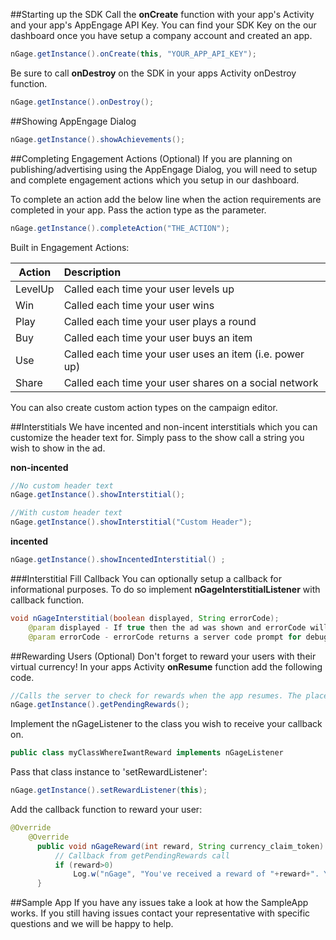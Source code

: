 ##Starting up the SDK
Call the **onCreate** function with your app's Activity and your app's AppEngage API Key. You can find your SDK Key on the our dashboard once you have setup a company account and created an app.

```Java
nGage.getInstance().onCreate(this, "YOUR_APP_API_KEY");
```

Be sure to call **onDestroy** on the SDK in your apps Activity onDestroy function.
```Java
nGage.getInstance().onDestroy();
```

##Showing AppEngage Dialog
```Java
nGage.getInstance().showAchievements();
```

##Completing Engagement Actions (Optional)
If you are planning on publishing/advertising using the AppEngage Dialog, you will need to setup and complete engagement actions which you setup in our dashboard.  

To complete an action add the below line when the action requirements are completed in your app. Pass the action type as the parameter.

```Java
nGage.getInstance().completeAction("THE_ACTION");
```

Built in Engagement Actions:

| Action        | Description   |
| ------------- |:------------- |
| LevelUp      | Called each time your user levels up |
| Win      | Called each time your user wins      |
| Play |  Called each time your user plays a round      |
| Buy | Called each time your user buys an item      |
| Use | Called each time your user uses an item (i.e. power up)     |
| Share | Called each time your user shares on a social network     |

You can also create custom action types on the campaign editor.

##Interstitials
We have incented and non-incent interstitials which you can customize the header text for. Simply pass to the show call a string you wish to show in the ad.

**non-incented**
```Java
//No custom header text
nGage.getInstance().showInterstitial();

//With custom header text 
nGage.getInstance().showInterstitial("Custom Header");
```


**incented**
```Java
nGage.getInstance().showIncentedInterstitial() ;
```

###Interstitial Fill Callback
You can optionally setup a callback for informational purposes. To do so implement **nGageInterstitialListener** with callback function.
```Java
void nGageInterstitial(boolean displayed, String errorCode); 
	@param displayed - If true then the ad was shown and errorCode will be null. If false then no inventory was available or some other server error occurred.
	@param errorCode - errorCode returns a server code prompt for debugging.
```


##Rewarding Users (Optional)
Don't forget to reward your users with their virtual currency!
In your apps Activity **onResume** function add the following code.

```Java
//Calls the server to check for rewards when the app resumes. The placement of this code is crucial to keep your users happy!
nGage.getInstance().getPendingRewards();
```

Implement the nGageListener to the class you wish to receive your callback on.
```Java
public class myClassWhereIwantReward implements nGageListener
```

Pass that class instance to 'setRewardListener':
```Java
nGage.getInstance().setRewardListener(this);
```

Add the callback function to reward your user:
```Java
@Override
    @Override
	  public void nGageReward(int reward, String currency_claim_token) {
		  // Callback from getPendingRewards call
		  if (reward>0)
			  Log.w("nGage", "You've received a reward of "+reward+". Your server confirmation token is "+ currency_claim_token);
	  }
```


##Sample App
If you have any issues take a look at how the SampleApp works. If you still having issues contact your representative with specific questions and we will be happy to help. 
